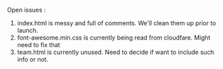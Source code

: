 Open issues :

1.  index.html is messy and full of comments. We'll clean them up prior to launch.
2.  font-awesome.min.css is currently being read from cloudfare. Might need to fix that
3. team.html is currently unused. Need to decide if want to include such info or not.

